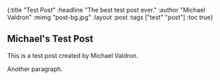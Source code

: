 {:title "Test Post"
 :headline "The best test post ever."
 :author "Michael Valdron"
 :mimg "post-bg.jpg"
 :layout :post
 :tags  ["test" "post"]
 :toc true}

## Michael's Test Post
This is a test post created by Michael Valdron.

Another paragraph.
